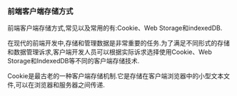### 前端客户端存储方式

前端客户端存储方式,常见以及常用的有:Cookie、Web Storage和indexedDB.

在现代的前端开发中,存储和管理数据是非常重要的任务.为了满足不同形式的存储和数据管理诉求,客户端开发人员可以根据实际诉求选择使用Cookie、Web Storage和IndexedDB等不同的客户端存储技术.

Cookie是最古老的一种客户端存储机制.它是存储在客户端浏览器中的小型文本文件,可以在浏览器和服务器之间传递.